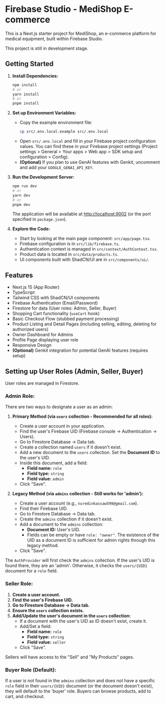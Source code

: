 
# Firebase Studio - MediShop E-commerce

This is a Next.js starter project for MediShop, an e-commerce platform for medical equipment, built within Firebase Studio.

This project is still in development stage.

## Getting Started

1.  **Install Dependencies:**
    ```bash
    npm install
    # or
    yarn install
    # or
    pnpm install
    ```

2.  **Set up Environment Variables:**
    *   Copy the example environment file:
        ```bash
        cp src/.env.local.example src/.env.local
        ```
    *   Open `src/.env.local` and fill in your Firebase project configuration values. You can find these in your Firebase project settings (Project settings > General > Your apps > Web app > SDK setup and configuration > Config).
    *   **(Optional)** If you plan to use GenAI features with Genkit, uncomment and add your `GOOGLE_GENAI_API_KEY`.

3.  **Run the Development Server:**
    ```bash
    npm run dev
    # or
    yarn dev
    # or
    pnpm dev
    ```
    The application will be available at [http://localhost:9002](http://localhost:9002) (or the port specified in `package.json`).

4.  **Explore the Code:**
    *   Start by looking at the main page component: `src/app/page.tsx`.
    *   Firebase configuration is in `src/lib/firebase.ts`.
    *   Authentication context is managed in `src/context/AuthContext.tsx`.
    *   Product data is located in `src/data/products.ts`.
    *   UI components built with ShadCN/UI are in `src/components/ui/`.

## Features

*   Next.js 15 (App Router)
*   TypeScript
*   Tailwind CSS with ShadCN/UI components
*   Firebase Authentication (Email/Password)
*   Firestore for data (User roles: Admin, Seller, Buyer)
*   Shopping Cart functionality (`useCart` hook)
*   Basic Checkout Flow (stubbed payment processing)
*   Product Listing and Detail Pages (including selling, editing, deleting for authorized users)
*   Owner Dashboard for Admins
*   Profile Page displaying user role
*   Responsive Design
*   **(Optional)** Genkit integration for potential GenAI features (requires setup)

## Setting up User Roles (Admin, Seller, Buyer)

User roles are managed in Firestore.

### Admin Role:
There are two ways to designate a user as an admin:

1.  **Primary Method (via `users` collection - Recommended for all roles):**
    *   Create a user account in your application.
    *   Find the user's Firebase UID (Firebase console -> Authentication -> Users).
    *   Go to Firestore Database -> Data tab.
    *   Create a collection named `users` if it doesn't exist.
    *   Add a new document to the `users` collection. Set the **Document ID** to the user's UID.
    *   Inside this document, add a field:
        *   **Field name:** `role`
        *   **Field type:** `string`
        *   **Field value:** `admin`
    *   Click "Save".

2.  **Legacy Method (via `admins` collection - Still works for 'admin'):**
    *   Create a user account (e.g., `nuredinkassaw599@gmail.com`).
    *   Find their Firebase UID.
    *   Go to Firestore Database -> Data tab.
    *   Create the `admins` collection if it doesn't exist.
    *   Add a document to the `admins` collection:
        *   **Document ID:** User's UID.
        *   Fields can be empty or have `role: "owner"`. The existence of the UID as a document ID is sufficient for admin rights through this legacy method.
    *   Click "Save".

The `AuthProvider` will first check the `admins` collection. If the user's UID is found there, they are an 'admin'. Otherwise, it checks the `users/{UID}` document for a `role` field.

### Seller Role:

1.  **Create a user account.**
2.  **Find the user's Firebase UID.**
3.  **Go to Firestore Database -> Data tab.**
4.  **Ensure the `users` collection exists.**
5.  **Add/Update the user's document in the `users` collection:**
    *   If a document with the user's UID as ID doesn't exist, create it.
    *   Add/Set a field:
        *   **Field name:** `role`
        *   **Field type:** `string`
        *   **Field value:** `seller`
    *   Click "Save".

Sellers will have access to the "Sell" and "My Products" pages.

### Buyer Role (Default):

If a user is not found in the `admins` collection and does not have a specific `role` field in their `users/{UID}` document (or the document doesn't exist), they will default to the 'buyer' role. Buyers can browse products, add to cart, and checkout.